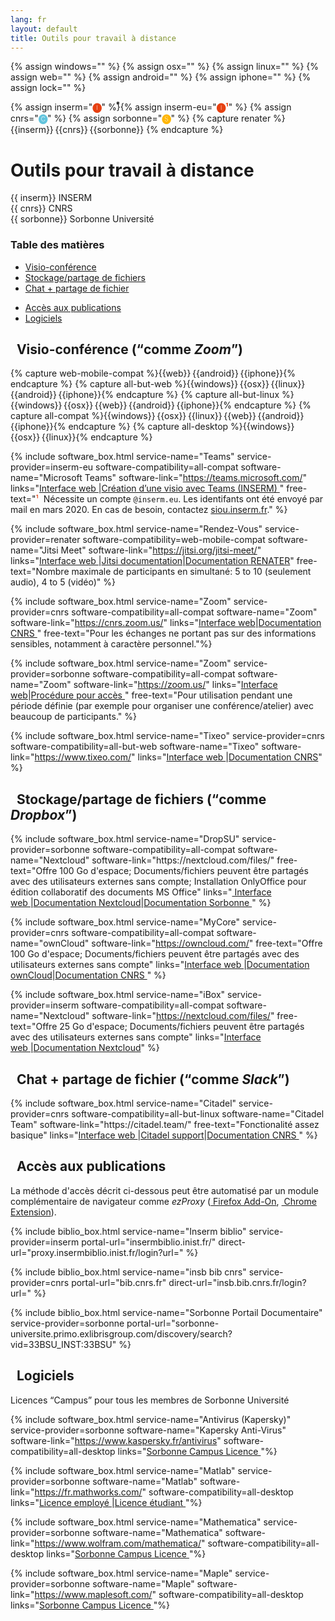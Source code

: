 ```yaml
---
lang: fr
layout: default
title: Outils pour travail à distance
---
```


<script src="https://kit.fontawesome.com/2b48dbc3a6.js" crossorigin="anonymous"></script>
{% assign windows="<i class='fab fa-windows' title='Windows'></i>" %}
{% assign osx="<i class='fab fa-apple' title='OS X'></i>" %}
{% assign linux="<i class='fab fa-linux' title='Linux'></i>" %}
{% assign web="<i class='fas fa-globe' title='Web'></i>" %}
{% assign android="<i class='fab fa-google-play' title='Android'></i>" %}
{% assign iphone="<i class='fab fa-app-store-ios' title='iPhone'></i>" %}
{% assign lock="<i class='fas fa-lock'></i>" %}

{% assign inserm="<span title='INSERM' style='color: #e74011;'><b>🅘</b></span>" %}
​⃰{% assign inserm-eu="<span title='INSERM (compte .eu)' style='color: #e74011;'><b>🅘¹</b></span>" %}
{% assign cnrs="<span title='CNRS' style='color: #62c4dd;'><b>🅒</b></span>" %}
{% assign sorbonne="<span title='Sorbonne Université' style='color: #ffb500;'><b>🅢</b></span>" %}
{% capture renater %}
{{inserm}}&thinsp;{{cnrs}}&thinsp;{{sorbonne}}
{% endcapture %}

<div class="container">
<h1>Outils pour travail à distance</h1>
<div class="row">
<div class="col md-4">{{ inserm}} INSERM</div>
<div class="col md-4">{{ cnrs}} CNRS</div>
<div class="col md-4">{{ sorbonne}} Sorbonne Université</div>
</div>
<div class="row">
<div class="col md-12">
<h3 class="mt-2">Table des matières</h3>
</div>
</div>
<div class="row justify-content-left">
<div class="col-3">
<ul>
<li><a href="#video">Visio-conférence</a></li>
<li><a href="#storage">Stockage/partage de fichiers</a></li>
<li><a href="#chat">Chat + partage de fichier</a></li>
</ul>
</div>
<div class="col-3"></div>
<ul>
<li><a href="#publication">Accès aux publications</a></li>
<li><a href="#software">Logiciels</a></li>
</ul>
</div>
<section id="video">
<h2 class="mt-5"><i class="fas fa-video"></i>&nbsp; Visio-conférence (<q>comme <i>Zoom</i></q>)</h2>
{% capture web-mobile-compat %}{{web}}&thinsp;{{android}}&thinsp;{{iphone}}{% endcapture %}
{% capture all-but-web %}{{windows}}&thinsp;{{osx}}&thinsp;{{linux}}&thinsp;{{android}}&thinsp;{{iphone}}{% endcapture %}
{% capture all-but-linux %}{{windows}}&thinsp;{{osx}}&thinsp;{{web}}&thinsp;{{android}}&thinsp;{{iphone}}{% endcapture %}
{% capture all-compat %}{{windows}}&thinsp;{{osx}}&thinsp;{{linux}}&thinsp;{{web}}&thinsp;{{android}}&thinsp;{{iphone}}{% endcapture %}
{% capture all-desktop %}{{windows}}&thinsp;{{osx}}&thinsp;{{linux}}{% endcapture %}

{% include software_box.html service-name="Teams" service-provider=inserm-eu
   software-compatibility=all-compat software-name="Microsoft Teams" software-link="https://teams.microsoft.com/"
   links="<a href='https://teams.microsoft.com/' class='btn btn-primary'>Interface web&nbsp;<i class='fas fa-lock'></i></a>|<a href='https://intranet.inserm.fr/wp-content/uploads/2020/08/MS-Teams-creer-visioconference.pdf'  class='btn btn-primary'>Création d’une visio avec Teams (INSERM)&nbsp;<i class='fas fa-lock'></i></a>" free-text="<span style='color: #e74011;'>¹</span>&nbsp; Nécessite un compte <code>@inserm.eu</code>. Les identifants ont été envoyé par mail en mars 2020. En cas de besoin, contactez <a href='https://siou.inserm.fr/'>siou.inserm.fr</a>." %}

{% include software_box.html service-name="Rendez-Vous" service-provider=renater
   software-compatibility=web-mobile-compat software-name="Jitsi Meet" software-link="https://jitsi.org/jitsi-meet/"
   links="<a href='https://rendez-vous.renater.fr/home/' class='btn btn-primary'>Interface web&nbsp;<i class='fas fa-lock'></i></a>|<a href='https://jitsi.github.io/handbook/docs/intro'  class='btn btn-primary'>Jitsi documentation</a>|<a href='https://services.renater.fr/voix_et_image/rdv/user_guide' class='btn btn-primary'>Documentation RENATER</a>" free-text="Nombre maximale de participants en simultané: 5 to 10 (seulement audio), 4 to 5 (vidéo)" %}

{% include software_box.html service-name="Zoom" service-provider=cnrs
   software-compatibility=all-compat software-name="Zoom" software-link="https://cnrs.zoom.us/"
   links="<a href='https://cnrs.zoom.us/' class='btn btn-primary'>Interface web</a>|<a href='https://intranet.cnrs.fr/Cnrs_pratique/si/Pages/Zoom.aspx' class='btn btn-primary'>Documentation CNRS&nbsp;<i class='fas fa-lock'></i></a>" free-text="Pour les échanges ne portant pas sur des informations sensibles, notamment à caractère personnel."%}

{% include software_box.html service-name="Zoom" service-provider=sorbonne
   software-compatibility=all-compat software-name="Zoom" software-link="https://zoom.us/"
   links="<a href='https://zoom.us/' class='btn btn-primary'>Interface web</a>|<a href='https://hotline.sorbonne-universite.fr/front/document.send.php?docid=2179' class='btn btn-primary'>Procédure pour accès&nbsp;<i class='fas fa-lock'></i></a>" free-text="Pour utilisation pendant une période définie (par exemple pour organiser une conférence/atelier) avec beaucoup de participants." %}

{% include software_box.html service-name="Tixeo" service-provider=cnrs
   software-compatibility=all-but-web software-name="Tixeo" software-link="https://www.tixeo.com/"
   links="<a href='https://tixeo.cnrs.fr' class='btn btn-primary'>Interface web&nbsp;<i class='fas fa-lock'></i></a>|<a href='https://aide.core-cloud.net/si/tixeo/SitePages/Accueil.aspx' class='btn btn-primary'>Documentation CNRS</a>" %}

</section>
<section id="storage">
<h2 class="mt-5"><i class="far fa-hdd"></i>&nbsp; Stockage/partage de fichiers (<q>comme <i>Dropbox</i></q>)</h2>
{% include software_box.html service-name="DropSU" service-provider=sorbonne
   software-compatibility=all-compat software-name="Nextcloud" software-link="https://nextcloud.com/files/" free-text="Offre 100&nbsp;Go d'espace; Documents/fichiers peuvent être partagés avec des utilisateurs externes sans compte; Installation OnlyOffice pour édition collaboratif des documents MS Office"
   links="<a href='https://dropsu.sorbonne-universite.fr/' class='btn btn-primary'> Interface web&nbsp;<i class='fas fa-lock'></i></a>|<a href='https://nextcloud.support/com/' class='btn btn-primary'>Documentation Nextcloud</a>|<a href='https://intranet.sorbonne-universite.fr/fr/procedures-et-services/informatique/outils-documentaires-collaboratifs.html' class='btn btn-primary'>Documentation Sorbonne&nbsp;<i class='fas fa-lock'></i></a>" %}

{% include software_box.html service-name="MyCore" service-provider=cnrs
   software-compatibility=all-compat software-name="ownCloud" software-link="https://owncloud.com/" free-text="Offre 100&nbsp;Go d'espace; Documents/fichiers peuvent être partagés avec des utilisateurs externes sans compte"
   links="<a href='https://mycore.core-cloud.net/index.php/login' class='btn btn-primary'>Interface web&nbsp;<i class='fas fa-lock'></i></a>|<a href='https://owncloud.com/docs-guides/' class='btn btn-primary'>Documentation ownCloud</a>|<a href='https://confluence.cnrs.fr/confluence/pages/viewpage.action?spaceKey=ODSCORE&title=Aide+utilisateur' class='btn btn-primary'>Documentation CNRS&nbsp;<i class='fas fa-lock'></i></a>" %}

{% include software_box.html service-name="iBox" service-provider=inserm
   software-compatibility=all-compat software-name="Nextcloud" software-link="https://nextcloud.com/files/" free-text="Offre 25&nbsp;Go d'espace; Documents/fichiers peuvent être partagés avec des utilisateurs externes sans compte"
   links="<a href='https://ibox.inserm.fr' class='btn btn-primary'>Interface web&nbsp;<i class='fas fa-lock'></i></a>|<a href='https://nextcloud.com/support/' class='btn btn-primary'>Documentation Nextcloud</a>" %}
</section>
<section id="chat">
<h2 class="mt-5"><i class="far fa-comment-dots"></i>&nbsp; Chat + partage de fichier (<q>comme <i>Slack</i></q>)</h2>
{% include software_box.html service-name="Citadel" service-provider=cnrs
   software-compatibility=all-but-linux software-name="Citadel Team" software-link="https://citadel.team/" free-text="Fonctionalité assez basique"
   links="<a href='https://cnrs.citadel.team/' class='btn btn-primary'>Interface web&nbsp;<i class='fas fa-lock'></i></a>|<a href='https://support.citadel.team/kb' class='btn btn-primary'>Citadel support</a>|<a href='https://aide.core-cloud.net/si/citadel/SitePages/Accueil.aspx' class='btn btn-primary'>Documentation CNRS&nbsp;<i class='fas fa-lock'></i></a>" %}
</section>
<section id="publication">
<h2 class="mt-5"><i class="far fa-newspaper"></i>&nbsp; Accès aux publications</h2>
<p>La méthode d'accès décrit ci-dessous peut être automatisé par un module
complémentaire de navigateur comme <i>ezProxy</i> (<a href="https://addons.mozilla.org/en-US/firefox/addon/ezproxy-redirect-foxified/"><i class="fas fa-download"></i>&nbsp;Firefox Add-On</a>, <a href="https://chrome.google.com/webstore/detail/ezproxy-redirect/gfhnhcbpnnnlefhobdnmhenofhfnnfhi"><i class="fas fa-download"></i>&nbsp;Chrome Extension</a>).</p>
{% include biblio_box.html service-name="Inserm biblio" service-provider=inserm portal-url="insermbiblio.inist.fr/" direct-url="proxy.insermbiblio.inist.fr/login?url=" %}

{% include biblio_box.html service-name="insb bib cnrs" service-provider=cnrs portal-url="bib.cnrs.fr" direct-url="insb.bib.cnrs.fr/login?url=" %}

{% include biblio_box.html service-name="Sorbonne Portail Documentaire" service-provider=sorbonne portal-url="sorbonne-universite.primo.exlibrisgroup.com/discovery/search?vid=33BSU_INST:33BSU" %}
</section>
<section id="software">
<h2 class="mt-5"><i class="fas fa-laptop-code"></i>&nbsp; Logiciels</h2>
<p>Licences <q>Campus</q> pour tous les membres de Sorbonne Université</p>

{% include software_box.html service-name="Antivirus (Kapersky)" service-provider=sorbonne software-name="Kapersky Anti-Virus" software-link="https://www.kaspersky.fr/antivirus" software-compatibility=all-desktop links="<a href='http://logiciels.upmc.fr/fr/marches_conclus_par_l_upmc/antivirus.html' class='btn btn-primary'>Sorbonne Campus Licence&nbsp;<i class='fas fa-lock'></i></a>"%}


{% include software_box.html service-name="Matlab" service-provider=sorbonne software-name="Matlab" software-link="https://fr.mathworks.com/" software-compatibility=all-desktop links="<a href='http://logiciels.upmc.fr/fr/marches_conclus_par_l_upmc/matlab/lic_standalone_personnel.html' class='btn btn-primary'>Licence employé&nbsp;<i class='fas fa-lock'></i></a>|<a href='http://logiciels.upmc.fr/fr/marches_conclus_par_l_upmc/matlab/lic_standalone_etudiant.html' class='btn btn-primary'>Licence étudiant&nbsp;<i class='fas fa-lock'></i></a>"%}

{% include software_box.html service-name="Mathematica" service-provider=sorbonne software-name="Mathematica" software-link="https://www.wolfram.com/mathematica/" software-compatibility=all-desktop links="<a href='http://logiciels.upmc.fr/fr/marches_conclus_par_l_upmc/mathematica.html' class='btn btn-primary'>Sorbonne Campus Licence&nbsp;<i class='fas fa-lock'></i></a>"%}

{% include software_box.html service-name="Maple" service-provider=sorbonne software-name="Maple" software-link="https://www.maplesoft.com/" software-compatibility=all-desktop links="<a href='http://logiciels.upmc.fr/fr/marches_conclus_par_l_upmc/maple.html' class='btn btn-primary'>Sorbonne Campus Licence&nbsp;<i class='fas fa-lock'></i></a>"%}
</section>
</div>
